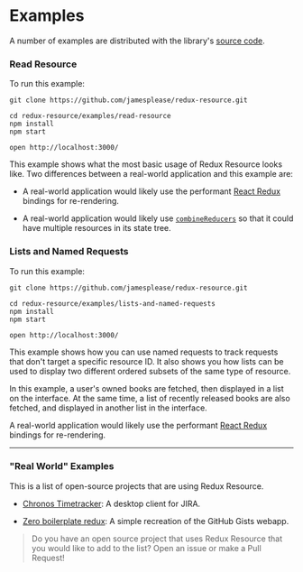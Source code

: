 # Examples

A number of examples are distributed with the library's
[source code](https://github.com/jamesplease/redux-resource).

### Read Resource

To run this example:

```
git clone https://github.com/jamesplease/redux-resource.git

cd redux-resource/examples/read-resource
npm install
npm start

open http://localhost:3000/
```

This example shows what the most basic usage of Redux Resource looks
like. Two differences between a real-world application and this example are:

- A real-world application would likely use the performant
  [React Redux](https://github.com/reactjs/react-redux) bindings for
  re-rendering.

- A real-world application would likely use [`combineReducers`](http://redux.js.org/docs/api/combineReducers.html)
  so that it could have multiple resources in its state tree.

### Lists and Named Requests

To run this example:

```
git clone https://github.com/jamesplease/redux-resource.git

cd redux-resource/examples/lists-and-named-requests
npm install
npm start

open http://localhost:3000/
```

This example shows how you can use named requests to track requests that
don't target a specific resource ID. It also shows you how lists can be used
to display two different ordered subsets of the same type of resource.

In this example, a user's owned books are fetched, then displayed in a list on
the interface. At the same time, a list of recently released books are also
fetched, and displayed in another list in the interface.

A real-world application would likely use the performant
[React Redux](https://github.com/reactjs/react-redux) bindings for re-rendering.

---

### "Real World" Examples

This is a list of open-source projects that are using Redux Resource.

- [Chronos Timetracker](https://github.com/web-pal/chronos-timetracker): A desktop client
  for JIRA.

- [Zero boilerplate redux](https://github.com/jamesplease/zero-boilerplate-redux): A simple
  recreation of the GitHub Gists webapp.

> Do you have an open source project that uses Redux Resource that you would like to
  add to the list? Open an issue or make a Pull Request!
